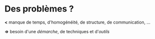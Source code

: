# Des problèmes ?

**&lt;** manque de temps, d'homogénéité, de structure, de communication, ...

**&rArr;** besoin d'une *démarche*, de techniques et d'*outils*